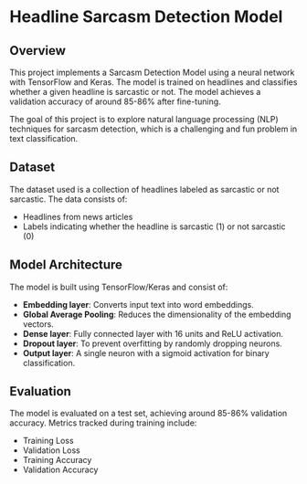 # Headline Sarcasm Detection Model
## Overview
This project implements a Sarcasm Detection Model using a neural network with TensorFlow and Keras. The model is trained on headlines and classifies whether a given headline is sarcastic or not. The model achieves a validation accuracy of around 85-86% after fine-tuning.

The goal of this project is to explore natural language processing (NLP) techniques for sarcasm detection, which is a challenging and fun problem in text classification.

## Dataset
The dataset used is a collection of headlines labeled as sarcastic or not sarcastic. The data consists of:
- Headlines from news articles
- Labels indicating whether the headline is sarcastic (1) or not sarcastic (0)

## Model Architecture
The model is built using TensorFlow/Keras and consist of:
- <b>Embedding layer</b>: Converts input text into word embeddings.
- <b>Global Average Pooling</b>: Reduces the dimensionality of the embedding vectors.
- <b>Dense layer</b>: Fully connected layer with 16 units and ReLU activation.
- <b>Dropout layer</b>: To prevent overfitting by randomly dropping neurons.
- <b>Output layer</b>: A single neuron with a sigmoid activation for binary classification.

## Evaluation
The model is evaluated on a test set, achieving around 85-86% validation accuracy. Metrics tracked during training include:
- Training Loss
- Validation Loss
- Training Accuracy
- Validation Accuracy
